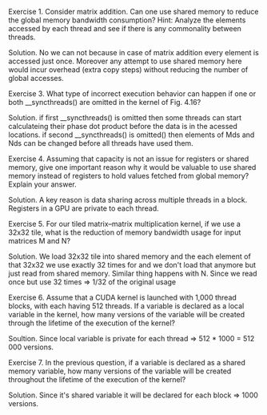 Exercise 1.
Consider matrix addition. Can one use shared memory to reduce the global
memory bandwidth consumption? Hint: Analyze the elements accessed by
each thread and see if there is any commonality between threads.

Solution.
No we can not because in case of matrix addition every element is accessed just once.
Moreover any attempt to use shared memory here would incur overhead (extra copy steps) without reducing the number of global accesses.

Exercise 3.
What type of incorrect execution behavior can happen if one or both
__syncthreads() are omitted in the kernel of Fig. 4.16?

Solution.
if first __syncthreads() is omitted then some threads can start calculateing their phase dot product 
before the data is in the acessed locations.
if second __syncthreads() is omitted() then elements of Mds and Nds can be changed before all threads have used them.


Exercise 4.
Assuming that capacity is not an issue for registers or shared memory, give
one important reason why it would be valuable to use shared memory instead
of registers to hold values fetched from global memory? Explain your answer.

Solution.
A key reason is data sharing across multiple threads in a block. Registers in a GPU are private to each thread.

Exercise 5.
For our tiled matrix–matrix multiplication kernel, if we use a 32x32 tile, what
is the reduction of memory bandwidth usage for input matrices M and N?

Solution.
We load 32x32 tile into shared memory and the each element of that 32x32 we use exactly 32 times
for and we don't load that anymore but just read from shared memory. Similar thing happens with N.
Since we read once but use 32 times => 1/32 of the original usage


Exercise 6.
Assume that a CUDA kernel is launched with 1,000 thread blocks, with each
having 512 threads. If a variable is declared as a local variable in the kernel,
how many versions of the variable will be created through the lifetime of the
execution of the kernel?

Soultion.
Since local variable is private for each thread => 512 * 1000 = 512 000 versions.

Exercise 7.
In the previous question, if a variable is declared as a shared memory
variable, how many versions of the variable will be created throughout the
lifetime of the execution of the kernel?

Solution.
Since it's shared variable it will be declared for each block => 1000 versions.

